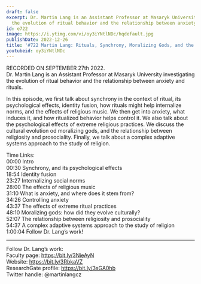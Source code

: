 ```yaml
---
draft: false
excerpt: Dr. Martin Lang is an Assistant Professor at Masaryk University investigating
  the evolution of ritual behavior and the relationship between anxiety and rituals.
id: e722
image: https://i.ytimg.com/vi/oy3iYNtlNDc/hqdefault.jpg
publishDate: 2022-12-26
title: '#722 Martin Lang: Rituals, Synchrony, Moralizing Gods, and the Study of Religion'
youtubeid: oy3iYNtlNDc
---
```

RECORDED ON SEPTEMBER 27th 2022.  
Dr. Martin Lang is an Assistant Professor at Masaryk University investigating the evolution of ritual behavior and the relationship between anxiety and rituals.

In this episode, we first talk about synchrony in the context of ritual, its psychological effects, identity fusion, how rituals might help internalize norms, and the effects of religious music. We then get into anxiety, what induces it, and how ritualized behavior helps control it. We also talk about the psychological effects of extreme religious practices. We discuss the cultural evolution od moralizing gods, and the relationship between religiosity and prosociality. Finally, we talk about a complex adaptive systems approach to the study of religion.

Time Links:  
00:00 Intro  
00:30  Synchrony, and its psychological effects  
18:54  Identity fusion  
23:27  Internalizing social norms  
28:00  The effects of religious music  
31:10  What is anxiety, and where does it stem from?  
34:26  Controlling anxiety  
43:37  The effects of extreme ritual practices  
48:10  Moralizing gods: how did they evolve culturally?  
52:07  The relationship between religiosity and prosociality  
54:37  A complex adaptive systems approach to the study of religion  
1:00:04  Follow Dr. Lang’s work!

---

Follow Dr. Lang’s work:  
Faculty page: https://bit.ly/3NieAyN  
Website: https://bit.ly/3RbkaVZ  
ResearchGate profile: https://bit.ly/3sGA0hb  
Twitter handle: @martinlangcz
